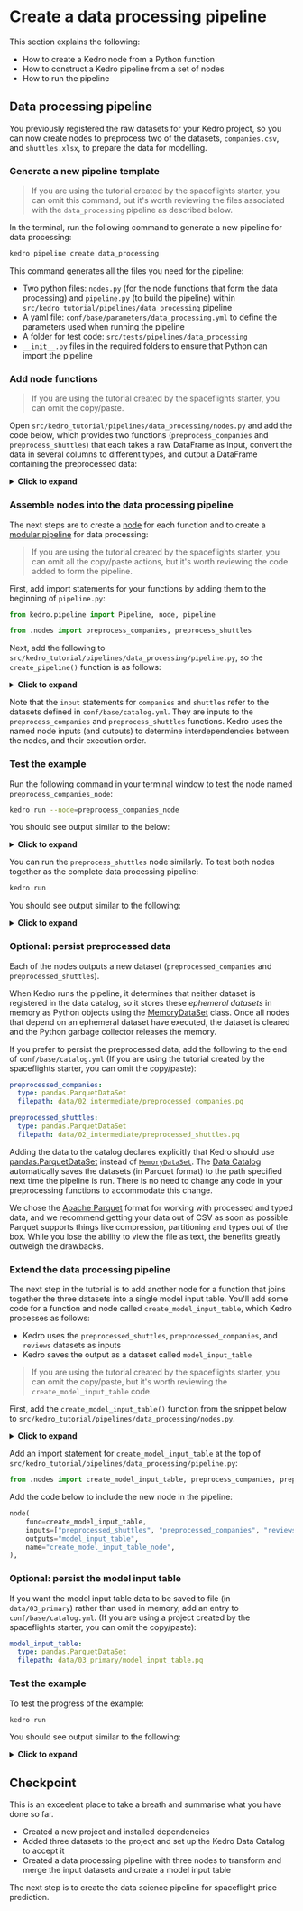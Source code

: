 # Create a data processing pipeline

This section explains the following:

* How to create a Kedro node from a Python function
* How to construct a Kedro pipeline from a set of nodes
* How to run the pipeline


## Data processing pipeline

You previously registered the raw datasets for your Kedro project, so you can now create nodes to preprocess two of the datasets, `companies.csv`, and `shuttles.xlsx`, to prepare the data for modelling.

### Generate a new pipeline template

> If you are using the tutorial created by the spaceflights starter, you can omit this command, but it's worth reviewing the files associated with the `data_processing` pipeline as described below.

In the terminal, run the following command to generate a new pipeline for data processing:

```bash
kedro pipeline create data_processing
```

This command generates all the files you need for the pipeline:

* Two python files: `nodes.py` (for the node functions that form the data processing) and `pipeline.py` (to build the pipeline) within `src/kedro_tutorial/pipelines/data_processing` pipeline
* A yaml file: `conf/base/parameters/data_processing.yml` to define the parameters used when running the pipeline
* A folder for test code: `src/tests/pipelines/data_processing`
* `__init__.py` files in the required folders to ensure that Python can import the pipeline


### Add node functions

> If you are using the tutorial created by the spaceflights starter, you can omit the copy/paste.

Open `src/kedro_tutorial/pipelines/data_processing/nodes.py` and add the code below, which provides two functions (`preprocess_companies` and `preprocess_shuttles`) that each takes a raw DataFrame as input, convert the data in several columns to different types, and output a DataFrame containing the preprocessed data:

<details>
<summary><b>Click to expand</b></summary>

```python
import pandas as pd


def _is_true(x: pd.Series) -> pd.Series:
    return x == "t"


def _parse_percentage(x: pd.Series) -> pd.Series:
    x = x.str.replace("%", "")
    x = x.astype(float) / 100
    return x


def _parse_money(x: pd.Series) -> pd.Series:
    x = x.str.replace("$", "").str.replace(",", "")
    x = x.astype(float)
    return x


def preprocess_companies(companies: pd.DataFrame) -> pd.DataFrame:
    """Preprocesses the data for companies.

    Args:
        companies: Raw data.
    Returns:
        Preprocessed data, with `company_rating` converted to a float and
        `iata_approved` converted to boolean.
    """
    companies["iata_approved"] = _is_true(companies["iata_approved"])
    companies["company_rating"] = _parse_percentage(companies["company_rating"])
    return companies


def preprocess_shuttles(shuttles: pd.DataFrame) -> pd.DataFrame:
    """Preprocesses the data for shuttles.

    Args:
        shuttles: Raw data.
    Returns:
        Preprocessed data, with `price` converted to a float and `d_check_complete`,
        `moon_clearance_complete` converted to boolean.
    """
    shuttles["d_check_complete"] = _is_true(shuttles["d_check_complete"])
    shuttles["moon_clearance_complete"] = _is_true(shuttles["moon_clearance_complete"])
    shuttles["price"] = _parse_money(shuttles["price"])
    return shuttles
```

</details>

### Assemble nodes into the data processing pipeline

The next steps are to create a [node](../resources/glossary.md#node) for each function and to create a [modular pipeline](../resources/glossary.md#modular-pipeline) for data processing:

> If you are using the tutorial created by the spaceflights starter, you can omit all the copy/paste actions, but it's worth reviewing the code added to form the pipeline.

First, add import statements for your functions by adding them to the beginning of `pipeline.py`:

```python
from kedro.pipeline import Pipeline, node, pipeline

from .nodes import preprocess_companies, preprocess_shuttles
```

Next, add the following to `src/kedro_tutorial/pipelines/data_processing/pipeline.py`, so the `create_pipeline()` function is as follows:

<details>
<summary><b>Click to expand</b></summary>

```python
def create_pipeline(**kwargs) -> Pipeline:
    return pipeline(
        [
            node(
                func=preprocess_companies,
                inputs="companies",
                outputs="preprocessed_companies",
                name="preprocess_companies_node",
            ),
            node(
                func=preprocess_shuttles,
                inputs="shuttles",
                outputs="preprocessed_shuttles",
                name="preprocess_shuttles_node",
            ),
        ]
    )
```

</details>


Note that the `input` statements for `companies` and `shuttles` refer to the datasets defined in `conf/base/catalog.yml`. They are inputs to the `preprocess_companies` and `preprocess_shuttles` functions. Kedro uses the named node inputs (and outputs) to determine interdependencies between the nodes, and their execution order.


### Test the example

Run the following command in your terminal window to test the node named `preprocess_companies_node`:

```bash
kedro run --node=preprocess_companies_node
```

You should see output similar to the below:

<details>
<summary><b>Click to expand</b></summary>

```bash
[08/09/22 16:43:10] INFO     Kedro project kedro-tutorial                                         session.py:346
[08/09/22 16:43:11] INFO     Loading data from 'companies' (CSVDataSet)...                   data_catalog.py:343
                    INFO     Running node: preprocess_companies_node:                                node.py:327
                             preprocess_companies([companies]) -> [preprocessed_companies]
                    INFO     Saving data to 'preprocessed_companies' (MemoryDataSet)...      data_catalog.py:382
                    INFO     Completed 1 out of 1 tasks                                  sequential_runner.py:85
                    INFO     Pipeline execution completed successfully.                             runner.py:89
                    INFO     Loading data from 'preprocessed_companies' (MemoryDataSet)...   data_catalog.py:343

```
</details>

You can run the `preprocess_shuttles` node similarly. To test both nodes together as the complete data processing pipeline:

```bash
kedro run
```

You should see output similar to the following:

<details>
<summary><b>Click to expand</b></summary>

```bash
[08/09/22 16:45:46] INFO     Kedro project kedro-tutorial                                         session.py:346
                    INFO     Loading data from 'companies' (CSVDataSet)...                   data_catalog.py:343
                    INFO     Running node: preprocess_companies_node:                                node.py:327
                             preprocess_companies([companies]) -> [preprocessed_companies]
                    INFO     Saving data to 'preprocessed_companies' (MemoryDataSet)...      data_catalog.py:382
                    INFO     Completed 1 out of 2 tasks                                  sequential_runner.py:85
                    INFO     Loading data from 'shuttles' (ExcelDataSet)...                  data_catalog.py:343
[08/09/22 16:46:08] INFO     Running node: preprocess_shuttles_node: preprocess_shuttles([shuttles]) node.py:327
                             -> [preprocessed_shuttles]
                    INFO     Saving data to 'preprocessed_shuttles' (MemoryDataSet)...       data_catalog.py:382
                    INFO     Completed 2 out of 2 tasks                                  sequential_runner.py:85
                    INFO     Pipeline execution completed successfully.                             runner.py:89
                    INFO     Loading data from 'preprocessed_companies' (MemoryDataSet)...   data_catalog.py:343
                    INFO     Loading data from 'preprocessed_shuttles' (MemoryDataSet)...    data_catalog.py:343

```
</details>

### Optional: persist preprocessed data

Each of the nodes outputs a new dataset (`preprocessed_companies` and `preprocessed_shuttles`).

When Kedro runs the pipeline, it determines that neither dataset is registered in the data catalog, so it stores these _ephemeral datasets_ in memory as Python objects using the [MemoryDataSet](/kedro.io.MemoryDataSet) class. Once all nodes that depend on an ephemeral dataset have executed, the dataset is cleared and the Python garbage collector releases the memory.

If you prefer to persist the preprocessed data, add the following to the end of `conf/base/catalog.yml` (If you are using the tutorial created by the spaceflights starter, you can omit the copy/paste):

```yaml
preprocessed_companies:
  type: pandas.ParquetDataSet
  filepath: data/02_intermediate/preprocessed_companies.pq

preprocessed_shuttles:
  type: pandas.ParquetDataSet
  filepath: data/02_intermediate/preprocessed_shuttles.pq
```

Adding the data to the catalog declares explicitly that Kedro should use [pandas.ParquetDataSet](/kedro.extras.datasets.pandas.ParquetDataSet) instead of [`MemoryDataSet`](/kedro.io.MemoryDataSet). The [Data Catalog](../resources/glossary.md#data-catalog) automatically saves the datasets (in Parquet format) to the path specified next time the pipeline is run. There is no need to change any code in your preprocessing functions to accommodate this change.

We chose the [Apache Parquet](https://github.com/apache/parquet-format) format for working with processed and typed data, and we recommend getting your data out of CSV as soon as possible. Parquet supports things like compression, partitioning and types out of the box. While you lose the ability to view the file as text, the benefits greatly outweigh the drawbacks.

### Extend the data processing pipeline

The next step in the tutorial is to add another node for a function that joins together the three datasets into a single model input table. You'll add some code for a function and node called `create_model_input_table`, which Kedro processes as follows:

* Kedro uses the `preprocessed_shuttles`, `preprocessed_companies`, and `reviews` datasets as inputs
* Kedro saves the output as a dataset called `model_input_table`

> If you are using the tutorial created by the spaceflights starter, you can omit the copy/paste, but it's worth reviewing the `create_model_input_table` code.

First, add the `create_model_input_table()` function from the snippet below to `src/kedro_tutorial/pipelines/data_processing/nodes.py`.

<details>
<summary><b>Click to expand</b></summary>

```python
def create_model_input_table(
    shuttles: pd.DataFrame, companies: pd.DataFrame, reviews: pd.DataFrame
) -> pd.DataFrame:
    """Combines all data to create a model input table.

    Args:
        shuttles: Preprocessed data for shuttles.
        companies: Preprocessed data for companies.
        reviews: Raw data for reviews.
    Returns:
        model input table.

    """
    rated_shuttles = shuttles.merge(reviews, left_on="id", right_on="shuttle_id")
    model_input_table = rated_shuttles.merge(
        companies, left_on="company_id", right_on="id"
    )
    model_input_table = model_input_table.dropna()
    return model_input_table
```

</details>

Add an import statement for `create_model_input_table` at the top of `src/kedro_tutorial/pipelines/data_processing/pipeline.py`:

```python
from .nodes import create_model_input_table, preprocess_companies, preprocess_shuttles
```

Add the code below to include the new node in the pipeline:

```python
node(
    func=create_model_input_table,
    inputs=["preprocessed_shuttles", "preprocessed_companies", "reviews"],
    outputs="model_input_table",
    name="create_model_input_table_node",
),
```


### Optional: persist the model input table

If you want the model input table data to be saved to file (in `data/03_primary`) rather than used in memory, add an entry to `conf/base/catalog.yml`. (If you are using a project created by the spaceflights starter, you can omit the copy/paste):

```yaml
model_input_table:
  type: pandas.ParquetDataSet
  filepath: data/03_primary/model_input_table.pq
```

### Test the example

To test the progress of the example:

```bash
kedro run
```

You should see output similar to the following:

<details>
<summary><b>Click to expand</b></summary>

```bash
[08/09/22 17:00:54] INFO     Kedro project kedro-tutorial                                         session.py:346
[08/09/22 17:01:10] INFO     Reached after_catalog_created hook                                     plugin.py:17
                    INFO     Loading data from 'companies' (CSVDataSet)...                   data_catalog.py:343
                    INFO     Running node: preprocess_companies_node:                                node.py:327
                             preprocess_companies([companies]) -> [preprocessed_companies]
                    INFO     Saving data to 'preprocessed_companies' (MemoryDataSet)...      data_catalog.py:382
                    INFO     Completed 1 out of 3 tasks                                  sequential_runner.py:85
                    INFO     Loading data from 'shuttles' (ExcelDataSet)...                  data_catalog.py:343
[08/09/22 17:01:25] INFO     Running node: preprocess_shuttles_node: preprocess_shuttles([shuttles]) node.py:327
                             -> [preprocessed_shuttles]

                    INFO     Saving data to 'preprocessed_shuttles' (MemoryDataSet)...       data_catalog.py:382
                    INFO     Completed 2 out of 3 tasks                                  sequential_runner.py:85
                    INFO     Loading data from 'preprocessed_shuttles' (MemoryDataSet)...    data_catalog.py:343
                    INFO     Loading data from 'preprocessed_companies' (MemoryDataSet)...   data_catalog.py:343
                    INFO     Loading data from 'reviews' (CSVDataSet)...                     data_catalog.py:343
                    INFO     Running node: create_model_input_table_node:                            node.py:327
                             create_model_input_table([preprocessed_shuttles,preprocessed_companies,
                             reviews]) -> [model_input_table]
[08/09/22 17:01:28] INFO     Saving data to 'model_input_table' (MemoryDataSet)...           data_catalog.py:382
[08/09/22 17:01:29] INFO     Completed 3 out of 3 tasks                                  sequential_runner.py:85
                    INFO     Pipeline execution completed successfully.                             runner.py:89
                    INFO     Loading data from 'model_input_table' (MemoryDataSet)...        data_catalog.py:343
```
</details>

## Checkpoint

This is an exceelent place to take a breath and summarise what you have done so far.

* Created a new project and installed dependencies
* Added three datasets to the project and set up the Kedro Data Catalog to accept it
* Created a data processing pipeline with three nodes to transform and merge the input datasets and create a model input table

The next step is to create the data science pipeline for spaceflight price prediction.

